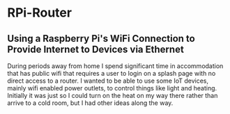 # RPi-Router
## Using a Raspberry Pi's WiFi Connection to Provide Internet to Devices via Ethernet

During periods away from home I spend significant time in accommodation that has public wifi that requires a user to login on a splash page with no direct access to a router. I wanted to be able to use some IoT devices, mainly wifi enabled power outlets, to control things like light and heating. Initially it was just so I could turn on the heat on my way there rather than arrive to a cold room, but I had other ideas along the way.
